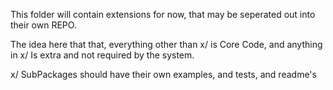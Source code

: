 This folder will contain extensions for now, that may be seperated out into their own REPO.

The idea here that that, everything other than x/ is Core Code, and anything in x/ Is extra and not required by the system.

x/ SubPackages should have their own examples, and tests, and readme's
